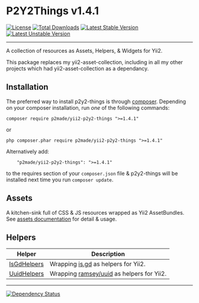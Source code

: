 P2Y2Things v1.4.1
=================

[![License](https://poser.pugx.org/p2made/yii2-p2y2-things/license)](https://packagist.org/packages/p2made/yii2-p2y2-things)
[![Total Downloads](https://poser.pugx.org/p2made/yii2-p2y2-things/downloads)](https://packagist.org/packages/p2made/yii2-p2y2-things)
[![Latest Stable Version](https://poser.pugx.org/p2made/yii2-p2y2-things/v/stable)](https://packagist.org/packages/p2made/yii2-p2y2-things)
[![Latest Unstable Version](https://poser.pugx.org/p2made/yii2-p2y2-things/v/unstable)](https://packagist.org/packages/p2made/yii2-p2y2-things)

---

A collection of resources as Assets, Helpers, & Widgets for Yii2.

This package replaces my yii2-asset-collection, including in all my other projects which had yii2-asset-collection as a dependancy.

Installation
------------

The preferred way to install p2y2-things is through [composer](http://getcomposer.org/download/).
Depending on your composer installation, run *one* of the following commands:

```
composer require p2made/yii2-p2y2-things ">=1.4.1"
```

or

```
php composer.phar require p2made/yii2-p2y2-things ">=1.4.1"
```

Alternatively add:

```
	"p2made/yii2-p2y2-things": ">=1.4.1"
```

to the requires section of your `composer.json` file & p2y2-things will be installed next time you run `composer update`.

Assets
------

A kitchen-sink full of CSS & JS resources wrapped as Yii2 AssetBundles. See [assets documentation](docs/P2Y2Assets) for detail & usage.

Helpers
-------

Helper | Description
------ | -----------
[IsGdHelpers](docs/IsGdHelpers) | Wrapping [is.gd](http://is.gd) as helpers for Yii2.
[UuidHelpers](docs/IsGdHelpers) | Wrapping [ramsey/uuid](https://github.com/ramsey/uuid) as helpers for Yii2.

---
[![Dependency Status](https://www.versioneye.com/user/projects/56de5856df573d00352c66c0/badge.svg?style=flat)](https://www.versioneye.com/user/projects/56de5856df573d00352c66c0)
